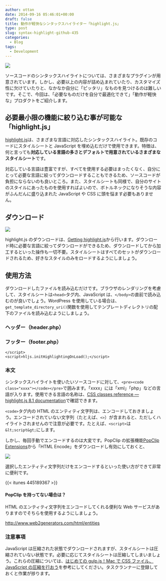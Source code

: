 ```yaml
---
author: ottan
date: 2014-09-16 05:46:01+00:00
draft: false
title: 動作が軽快なシンタックスハイライター「highlight.js」
type: post
slug: syntax-highlight-github-435
categories:
  - Blog
tags:
  - Development
---
```


![](/uploads/2014/09/140916-5417c007730c4.png)

ソースコードのシンタックスハイライトについては、さまざまなプラグインが用意されています。しかし、必要以上の内容が詰め込まれていたり、カスタマイズ性に欠けていたりと、なかなか自分に「ピッタリ」なものを見つけるのは難しいです。そこで、今回は、「必要なものだけを自分で最適化できて」「動作が軽快な」プロダクトをご紹介します。

## 必要最小限の機能に絞り込む事が可能な「highlight.js」

[highlight.js](https://highlightjs.org/)は、さまざまな言語に対応したシンタックスハイライト。既存のコードにスタイルシートと JavaScript を埋め込むだけで使用できます。特徴は、何と言っても**対応している言語の多さとデフォルトで用意されているさまざまなスタイルシート**です。

対応している言語は豊富ですが、すべてを使用する必要はまったくなく、自分にとって必要な言語に絞ってダウンロードすることもできるため、ソースコードが負担にならないのも良いところ。また、スタイルシートも同様で、自分のサイトのスタイルにあったものを使用すればよいので、ボトルネックになりそうな内容がふんだんに盛り込まれた JavaScript や CSS に頭を悩ます必要もありません。

## ダウンロード

![](/uploads/2014/09/140916-5417c0091c61d.png)

highlight.js のダウンロードは、[Getting highlight.js](https://highlightjs.org/download/)から行います。ダウンロード時に必要な言語に絞ってダウンロードができるため、ダウンロードしてから加工するといった操作も一切不要。スタイルシートはすべてのセットがダウンロードされるため、好きなスタイルのみをロードするようにしましょう。

## 使用方法

ダウンロードしたファイルを読み込むだけです。ブラウザのレンダリングを考慮して、スタイルシートは`<head>`タグ内、JavaScript は、`</body>`の直前で読み込むのが良いでしょう。WordPress を使用している場合は、`get_template_directory_uri()`関数を使用してテンプレートディレクトリの配下のファイルを読み込むようにしましょう。

### ヘッダー（header.php）

### フッター（footer.php）

    </script>
    <script>hljs.initHighlightingOnLoad();</script>

### 本文

シンタックスハイライトを使いたいソースコードに対して、`<pre><code class="xxxx"></code></pre>`で囲みます。「xxxx」には「xml」「php」などの言語が入ります。使用できる言語の名称は、[CSS classes reference — highlight.js 8.1 documentation](https://highlightjs.readthedocs.org/en/latest/css-classes-reference.html)で確認できます。

`<code>`タグ内の HTML のエンティティ文字列は、エンコードしておきましょう。エンコードされていない文字列（たとえば、`<>`）が含まれると、ただしくハイライトされませんので注意が必要です。たとえば、`<script>`は`&lt;script&gt;`にします。

しかし、毎回手動でエンコードするのは大変です。PopClip の拡張機能[PopClip Extensions](https://pilotmoon.com/popclip/extensions/)から「HTML Encode」をダウンロードし有効にしておくと、

![](/uploads/2014/09/140916-5417cda504c29.png)

選択したエンティティ文字列だけをエンコードするといった使い方ができて非常に便利です。

{{< itunes 445189367 >}}

#### PopClip を持ってない場合は？

HTML のエンティティ文字列をエンコードしてくれる便利な Web サービスがありますのでそちらを使用するようにしましょう。

http://www.web2generators.com/html/entities

### 注意事項

JavaScript は圧縮された状態でダウンロードされますが、スタイルシートは圧縮されていない状態です。必要に応じてスタイルシートは圧縮してしまいましょう。これらの圧縮については、[はじめての gulp.js！Mac で CSS ファイル、JavaScript の圧縮を行おう](/posts/2014/09/gulp-css-sass-268/)を参考にしてください。タスクランナーに登録しておくと作業が捗ります。

